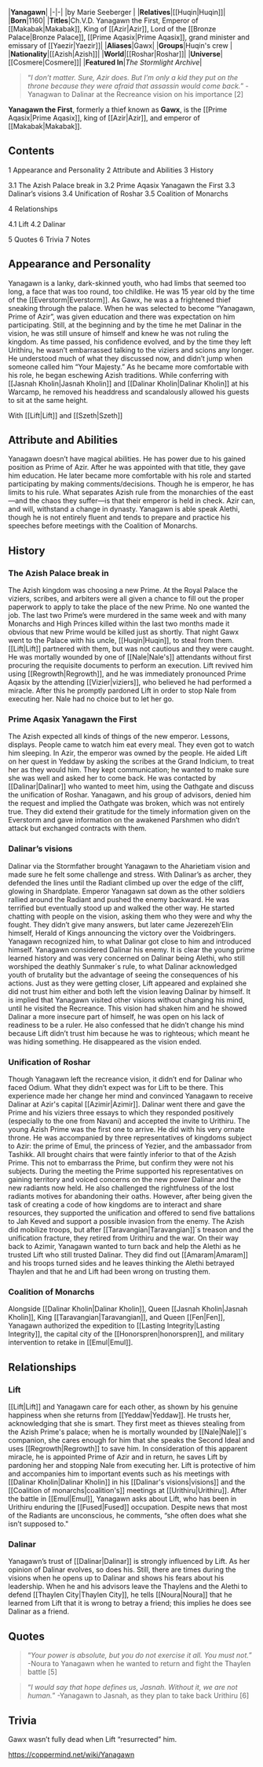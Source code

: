 |**Yanagawn**|
|-|-|
|by  Marie Seeberger |
|**Relatives**|[[Huqin\|Huqin]]|
|**Born**|1160|
|**Titles**|Ch.V.D. Yanagawn the First, Emperor of [[Makabak\|Makabak]], King of [[Azir\|Azir]], Lord of the [[Bronze Palace\|Bronze Palace]], [[Prime Aqasix\|Prime Aqasix]], grand minister and emissary of [[Yaezir\|Yaezir]]|
|**Aliases**|Gawx|
|**Groups**|Huqin's crew |
|**Nationality**|[[Azish\|Azish]]|
|**World**|[[Roshar\|Roshar]]|
|**Universe**|[[Cosmere\|Cosmere]]|
|**Featured In**|*The Stormlight Archive*|

>“*I don’t matter. Sure, Azir does. But I’m only a kid they put on the throne because they were afraid that assassin would come back.*”
\-Yanagwan to Dalinar at the Recreance vision on his importance [2]


**Yanagawn the First**, formerly a thief known as **Gawx**, is the [[Prime Aqasix\|Prime Aqasix]], king of [[Azir\|Azir]], and emperor of [[Makabak\|Makabak]].

## Contents

1 Appearance and Personality
2 Attribute and Abilities
3 History

3.1 The Azish Palace break in
3.2 Prime Aqasix Yanagawn the First
3.3 Dalinar’s visions
3.4 Unification of Roshar
3.5 Coalition of Monarchs


4 Relationships

4.1 Lift
4.2 Dalinar


5 Quotes
6 Trivia
7 Notes


## Appearance and Personality
Yanagawn is a lanky, dark-skinned youth, who had limbs that seemed too long, a face that was too round, too childlike. He was 15 year old by the time of the [[Everstorm\|Everstorm]].
As Gawx, he was a a frightened thief sneaking through the palace.
When he was selected to become “Yanagawn, Prime of Azir”, was given education and there was expectation on him participating. Still, at the beginning and by the time he met Dalinar in the vision, he was still unsure of himself and knew he was not ruling the kingdom. As time passed, his confidence evolved, and by the time they left Urithiru, he wasn’t embarrassed talking to the viziers and scions any longer. He understood much of what they discussed now, and didn’t jump when someone called him “Your Majesty.”
As he became more comfortable with his role, he began eschewing Azish traditions. While conferring with [[Jasnah Kholin\|Jasnah Kholin]] and [[Dalinar Kholin\|Dalinar Kholin]] at his Warcamp, he removed his headdress and scandalously allowed his guests to sit at the same height.





 With [[Lift\|Lift]] and [[Szeth\|Szeth]]









## Attribute and Abilities
Yanagawn doesn’t have magical abilities. He has power due to his gained position as Prime of Azir. After he was appointed with that title, they gave him education.  He later became more comfortable with his role and started participating by making comments/decisions.
Though he is emperor, he has limits to his rule. What separates Azish rule from the monarchies of the east—and the chaos they suffer—is that their emperor is held in check. Azir can, and will, withstand a change in dynasty.
Yanagawn is able speak Alethi, though he is not entirely fluent and tends to prepare and practice his speeches before meetings with the Coalition of Monarchs.

## History
### The Azish Palace break in
The Azish kingdom was choosing a new Prime. At the Royal Palace the viziers, scribes, and arbiters were all given a chance to fill out the proper paperwork to apply to take the place of the new Prime. No one wanted the job. The last two Prime’s were murdered in the same week and with many Monarchs and High Princes killed within the last two months made it obvious that new Prime would be killed just as shortly.
That night Gawx went to the Palace with his uncle, [[Huqin\|Huqin]], to steal from them. [[Lift\|Lift]] partnered with them, but was not cautious and they were caught. He was mortally wounded by one of [[Nale\|Nale's]] attendants without first procuring the requisite documents to perform an execution. Lift revived him using [[Regrowth\|Regrowth]], and he was immediately pronounced Prime Aqasix by the attending [[Vizier\|viziers]], who believed he had performed a miracle. After this he promptly pardoned Lift in order to stop Nale from executing her. Nale had no choice but to let her go.

### Prime Aqasix Yanagawn the First
The Azish expected all kinds of things of the new emperor. Lessons, displays. People came to watch him eat every meal. They even got to watch him sleeping. In Azir, the emperor was owned by the people. He aided Lift on her quest in Yeddaw by asking the scribes at the Grand Indicium, to treat her as they would him. They kept communication; he wanted to make sure she was well and asked her to come back.
He was contacted by [[Dalinar\|Dalinar]] who wanted to meet him, using the Oathgate and discuss the unification of Roshar. Yanagawn, and his group of advisors, denied him the request and implied the Oathgate was broken, which was not entirely true. They did extend their gratitude for the timely information given on the Everstorm and gave information on the awakened Parshmen who didn’t attack but exchanged contracts with them.

### Dalinar’s visions
Dalinar via the Stormfather brought Yanagawn to the Aharietiam vision and made sure he felt some challenge and stress. With Dalinar’s as archer, they defended the lines until the Radiant climbed up over the edge of the cliff, glowing in Shardplate. Emperor Yanagawn sat down as the other soldiers rallied around the Radiant and pushed the enemy backward. He was terrified but eventually stood up and walked the other way. He started chatting with people on the vision, asking them who they were and why the fought. They didn’t give many answers, but later came Jezerezeh’Elin himself, Herald of Kings announcing the victory over the Voidbringers. Yanagawn recognized him, to what Dalinar got close to him and introduced himself. 
Yanagawn considered Dalinar his enemy. It is clear the young prime learned history and was very concerned on Dalinar being Alethi, who still worshiped the deathly Sunmaker´s rule, to what Dalinar acknowledged youth of brutality but the advantage of seeing the consequences of his actions. Just as they were getting closer, Lift appeared and explained she did not trust him either and both left the vision leaving Dalinar by himself.
It is implied that Yanagawn visited other visions without changing his mind, until he visited the Recreance. This vision had shaken him and he showed Dalinar a more insecure part of himself, he was open on his lack of readiness to be a ruler. He also confessed that he didn’t change his mind because Lift didn’t trust him because he was to righteous; which meant he was hiding something. He disappeared as the vision ended. 

### Unification of Roshar
Though Yanagawn left the recreance vision, it didn’t end for Dalinar who faced Odium. What they didn’t expect was for Lift to be there. This experience made her change her mind and convinced Yanagawn to receive Dalinar at Azir's capital [[Azimir\|Azimir]].
Dalinar went there and gave the Prime and his viziers three essays to which they responded positively (especially to the one from Navani) and accepted the invite to Urithiru.
The young Azish Prime was the first one to arrive. He did with his very ornate throne. He was accompanied by three representatives of kingdoms subject to Azir: the prime of Emul, the princess of Yezier, and the ambassador from Tashikk. All brought chairs that were faintly inferior to that of the Azish Prime. This not to embarrass the Prime, but confirm they were not his subjects. 
During the meeting the Prime supported his representatives on gaining territory and voiced concerns on the new power Dalinar and the new radiants now held. He also challenged the rightfulness of the lost radiants motives for abandoning their oaths. However, after being given the task of creating a code of how kingdoms are to interact and share resources, they supported the unification and offered to send five battalions to Jah Keved and support a possible invasion from the enemy.
The Azish did mobilize troops,  but after [[Taravangian\|Taravangian]]´s treason and the unification fracture, they retired from Urithiru and the war.
On their way back to Azimir, Yanagawn wanted to turn back and help the Alethi as he trusted Lift who still trusted Dalinar. They did find out [[Amaram\|Amaram]] and his troops turned sides and he leaves thinking the Alethi betrayed Thaylen and that he and Lift had been wrong on trusting them.

### Coalition of Monarchs
Alongside [[Dalinar Kholin\|Dalinar Kholin]], Queen [[Jasnah Kholin\|Jasnah Kholin]], King [[Taravangian\|Taravangian]], and Queen [[Fen\|Fen]], Yanagawn authorized the expedition to [[Lasting Integrity\|Lasting Integrity]], the capital city of the [[Honorspren\|honorspren]], and military intervention to retake in [[Emul\|Emul]].

## Relationships
### Lift
[[Lift\|Lift]] and Yanagawn care for each other, as shown by his genuine happiness when she returns from [[Yeddaw\|Yeddaw]]. He trusts her, acknowledging that she is smart. They first meet as thieves stealing from the Azish Prime's palace; when he is mortally wounded by [[Nale\|Nale]]´s companion, she cares enough for him that she speaks the Second Ideal and uses [[Regrowth\|Regrowth]] to save him. In consideration of this apparent miracle, he is appointed Prime of Azir and in return, he saves Lift by pardoning her and stopping Nale from executing her. Lift is protective of him and accompanies him to important events such as his meetings with [[Dalinar Kholin\|Dalinar Kholin]] in his [[Dalinar's visions\|visions]] and the [[Coalition of monarchs\|coalition's]] meetings at [[Urithiru\|Urithiru]]. After the battle in [[Emul\|Emul]], Yanagawn asks about Lift, who has been in Urithiru enduring the [[Fused\|Fused]] occupation. Despite news that most of the Radiants are unconscious, he comments, “she often does what she isn’t supposed to."

### Dalinar
Yanagawn’s trust of [[Dalinar\|Dalinar]] is strongly influenced by Lift. As her opinion of Dalinar evolves, so does his. Still, there are times during the visions when he opens up to Dalinar and shows his fears about his leadership. When he and his advisors leave the Thaylens and the Alethi to defend [[Thaylen City\|Thaylen City]], he tells [[Noura\|Noura]] that he learned from Lift that it is wrong to betray a friend; this implies he does see Dalinar as a friend.

## Quotes
>“*Your power is absolute, but you do not exercise it all. You must not.*”
\-Noura to Yanagawn when he wanted to return and fight the Thaylen battle [5]


>“*I would say that hope defines us, Jasnah. Without it, we are not human.*”
\-Yanagawn to Jasnah, as they plan to take back Urithiru [6]


## Trivia
Gawx wasn’t fully dead when Lift “resurrected” him. 


https://coppermind.net/wiki/Yanagawn